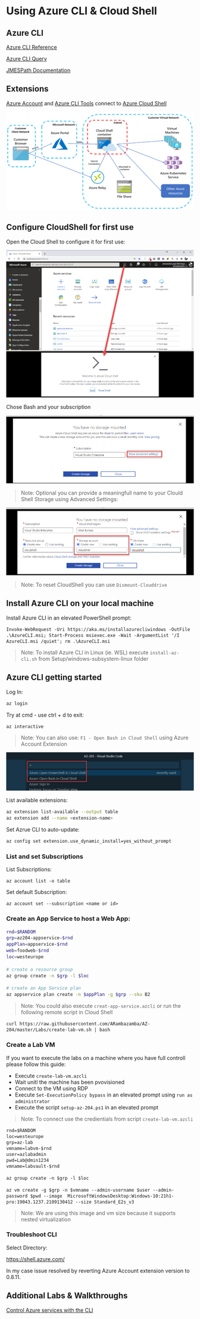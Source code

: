 # Using Azure CLI & Cloud Shell

## Azure CLI

[Azure CLI Reference](https://docs.microsoft.com/en-us/cli/azure/reference-index?view=azure-cli-latest)

[Azure CLI Query](https://docs.microsoft.com/en-us/cli/azure/query-azure-cli?view=azure-cli-latest)

[JMESPath Documentation](http://jmespath.org/)

## Extensions

[Azure Account](https://marketplace.visualstudio.com/items?itemName=ms-vscode.azure-account) and [Azure CLI Tools](https://marketplace.visualstudio.com/items?itemName=ms-vscode.azurecli) connect to [Azure Cloud Shell](https://docs.microsoft.com/en-us/azure/cloud-shell/overview#:~:text=Azure%20Cloud%20Shell%20is%20an,work%2C%20either%20Bash%20or%20PowerShell.&text=Direct%20link%3A%20Open%20a%20browser,%3A%2F%2Fshell.azure.com.)

![cloud-shell](_images/cloud-shell.png)

## <a id="configure-cloud-shell">Configure CloudShell for first use

Open the Cloud Shell to configure it for first use:

![configure-cs](_images/configure-cs.jpg)

Chose Bash and your subscription

![chose-bash](_images/chose-bash.jpg)

>Note: Optional you can provide a meaningfull name to your Clould Shell Storage using Advanced Settings:

![set-storage](_images/set-storage.jpg)

> Note: To reset CloudShell you can use `Dismount-Clouddrive`

## Install Azure CLI on your local machine

Install Azure CLI in an elevated PowerShell prompt:

```
Invoke-WebRequest -Uri https://aka.ms/installazurecliwindows -OutFile .\AzureCLI.msi; Start-Process msiexec.exe -Wait -ArgumentList '/I AzureCLI.msi /quiet'; rm .\AzureCLI.msi
```

> Note: To install Azure CLI in Linux (ie. WSL) execute `install-az-cli.sh` from Setup/windows-subsystem-linux folder

## Azure CLI getting started

Log In:

```bash
az login
```

Try at cmd - use ctrl + d to exit:

```
az interactive
```

> Note: You can also use: `F1 - Open Bash in Cloud Shell` using Azure Account Extension

![open](_images/azure-open.png)

List available extensions:

```bash
az extension list-available --output table
az extension add --name <extension-name>
```

Set Azrue CLI to auto-update:

```bash
az config set extension.use_dynamic_install=yes_without_prompt
```

### List and set Subscriptions

List Subscriptions:

```
az account list -o table
```

Set default Subscription:

```
az account set --subscription <name or id>
```
### Create an App Service to host a Web App:

```bash
rnd=$RANDOM
grp=az204-appservice-$rnd
appPlan=appservice-$rnd
web=foodweb-$rnd
loc=westeurope

# create a resource group
az group create -n $grp -l $loc

# create an App Service plan
az appservice plan create -n $appPlan -g $grp --sku B2
```

> Note: You could also execute `creat-app-service.azcli` or run the following remote script in Cloud Shell

```
curl https://raw.githubusercontent.com/ARambazamba/AZ-204/master/Labs/create-lab-vm.sh | bash
```

### Create a Lab VM

If you want to execute the labs on a machine where you have full controll please follow this guide:

- Execute `create-lab-vm.azcli`
- Wait unitl the machine has been pvovisioned
- Connect to the VM using RDP
- Execute `Set-ExecutionPolicy bypass` in an elevated prompt using `run as administrator`
- Execute the script `setup-az-204.ps1` in an elevated prompt

> Note: To connect use the credientials from script `create-lab-vm.azcli`

```
rnd=$RANDOM
loc=westeurope
grp=az-lab
vmname=labvm-$rnd
user=azlabadmin
pwd=Lab@dmin1234
vmname=labvault-$rnd

az group create -n $grp -l $loc

az vm create -g $grp -n $vmname --admin-username $user --admin-password $pwd --image  MicrosoftWindowsDesktop:Windows-10:21h1-pro:19043.1237.2109130412 --size Standard_E2s_v3
```

> Note: We are using this image and vm size because it supports nested virtualization

### Troubleshoot CLI

Select Directory:

https://shell.azure.com/

In my case issue resolved by reverting Azure Account extension version to 0.8.11.

## Additional Labs & Walkthroughs

[Control Azure services with the CLI](https://docs.microsoft.com/en-us/learn/modules/control-azure-services-with-cli/)
